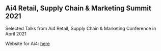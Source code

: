 ## Ai4 Retail, Supply Chain & Marketing Summit 2021

Selected Talks from Ai4 Retail, Supply Chain & Marketing Conference in April 2021

Website for Ai4: [here](https://ai4.io)
